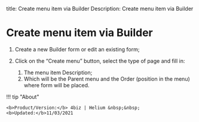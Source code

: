 title: Create menu item via Builder
Description: Create menu item via Builder

# Create menu item via Builder

1.	Create a new Builder form or edit an existing form;

2.	Click on the “Create menu” button, select the type of page and fill in:
    1.	The menu item Description;
    2.	Which will be the Parent menu and the Order (position in the menu) where form will be placed.

!!! tip "About"

    <b>Product/Version:</b> 4biz | Helium &nbsp;&nbsp;
    <b>Updated:</b>11/03/2021
